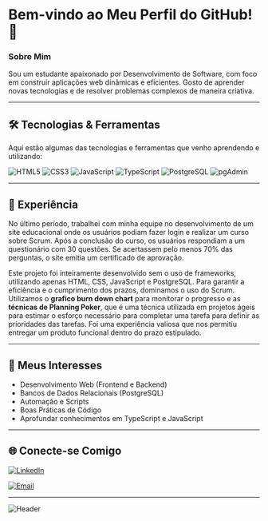 # Bem-vindo ao Meu Perfil do GitHub! 👋

### Sobre Mim
Sou um estudante apaixonado por Desenvolvimento de Software, com foco em construir aplicações web dinâmicas e eficientes. Gosto de aprender novas tecnologias e de resolver problemas complexos de maneira criativa.

---

## 🛠️ Tecnologias & Ferramentas
Aqui estão algumas das tecnologias e ferramentas que venho aprendendo e utilizando:

![HTML5](https://img.shields.io/badge/HTML5-E34F26?style=for-the-badge&logo=html5&logoColor=white)
![CSS3](https://img.shields.io/badge/CSS3-1572B6?style=for-the-badge&logo=css3&logoColor=white)
![JavaScript](https://img.shields.io/badge/JavaScript-F7DF1E?style=for-the-badge&logo=javascript&logoColor=black)
![TypeScript](https://img.shields.io/badge/TypeScript-3178C6?style=for-the-badge&logo=typescript&logoColor=white)
![PostgreSQL](https://img.shields.io/badge/PostgreSQL-336791?style=for-the-badge&logo=postgresql&logoColor=white)
![pgAdmin](https://img.shields.io/badge/pgAdmin-008bb9?style=for-the-badge&logo=postgresql&logoColor=white)

---

## 💼 Experiência

No último período, trabalhei com minha equipe no desenvolvimento de um site educacional onde os usuários podiam fazer login e realizar um curso sobre Scrum. Após a conclusão do curso, os usuários respondiam a um questionário com 30 questões. Se acertassem pelo menos 70% das perguntas, o site emitia um certificado de aprovação.

Este projeto foi inteiramente desenvolvido sem o uso de frameworks, utilizando apenas HTML, CSS, JavaScript e PostgreSQL. Para garantir a eficiência e o cumprimento dos prazos, dominamos o uso do Scrum. Utilizamos o **grafico burn down chart** para monitorar o progresso e as **técnicas de Planning Poker**, que é uma técnica utilizada em projetos ágeis para estimar o esforço necessário para completar uma tarefa para definir as prioridades das tarefas. Foi uma experiência valiosa que nos permitiu entregar um produto funcional dentro do prazo estipulado.

---

## 💬 Meus Interesses
- Desenvolvimento Web (Frontend e Backend)
- Bancos de Dados Relacionais (PostgreSQL)
- Automação e Scripts
- Boas Práticas de Código
- Aprofundar conhecimentos em TypeScript e JavaScript

---

## 🌐 Conecte-se Comigo
[![LinkedIn](https://img.shields.io/badge/LinkedIn-0077B5?style=for-the-badge&logo=linkedin&logoColor=white)](https://www.linkedin.com/in/gabriellimacavalcante)



[![Email](https://img.shields.io/badge/Email-EA4335?style=for-the-badge&logo=gmail&logoColor=white)](mailto:gabriellimacavalcantedesouza@gmail.com)

---

![Header](https://capsule-render.vercel.app/api?type=rect&color=FFB74D&height=50&section=header&text=Meu%20Perfil%20GitHub&fontSize=20&fontColor=FFFFFF)
